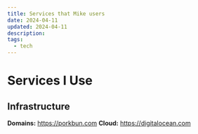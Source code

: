 ```yaml
---
title: Services that Mike users
date: 2024-04-11
updated: 2024-04-11
description: 
tags:
  - tech
---
```

# Services I Use

## Infrastructure
**Domains:** https://porkbun.com
**Cloud:** https://digitalocean.com
